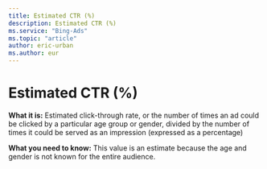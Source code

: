 ```yaml
---
title: Estimated CTR (%)
description: Estimated CTR (%)
ms.service: "Bing-Ads"
ms.topic: "article"
author: eric-urban
ms.author: eur
---
```


# Estimated CTR (%)

**What it is:**     Estimated click-through rate, or the number of times an ad could be clicked by a particular age group or gender, divided by the number of times it could be served as an impression (expressed as a percentage)

**What you need to know:**  This value is an estimate because the age and gender is not known for the entire audience.



